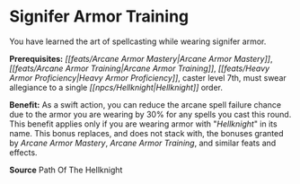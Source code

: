 ﻿---
cssclass: [feats]

---
# Signifer Armor Training

You have learned the art of spellcasting while wearing signifer armor.

**Prerequisites:** _[[feats/Arcane Armor Mastery|Arcane Armor Mastery]]_, _[[feats/Arcane Armor Training|Arcane Armor Training]]_, _[[feats/Heavy Armor Proficiency|Heavy Armor Proficiency]]_, caster level 7th, must swear allegiance to a single _[[npcs/Hellknight|Hellknight]]_ order.

**Benefit:** As a swift action, you can reduce the arcane spell failure chance due to the armor you are wearing by 30% for any spells you cast this round. This benefit applies only if you are wearing armor with "_Hellknight_" in its name. This bonus replaces, and does not stack with, the bonuses granted by _Arcane Armor Mastery_, _Arcane Armor Training_, and similar feats and effects.

**Source** Path Of The Hellknight